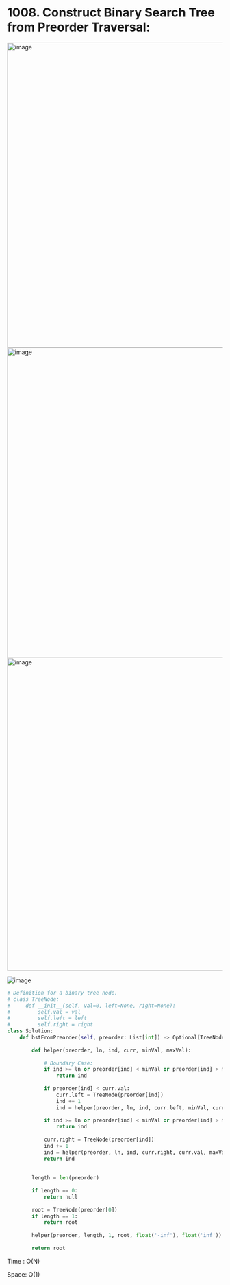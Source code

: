 # 1008. Construct Binary Search Tree from Preorder Traversal:

<img width="711" alt="image" src="https://user-images.githubusercontent.com/35987583/169259506-eb28d2ee-c7ca-4f7a-9fd5-426d9c4994ec.png">
<img width="723" alt="image" src="https://user-images.githubusercontent.com/35987583/169259545-bc652716-667e-464c-ab8a-dd3381536ccb.png">
<img width="729" alt="image" src="https://user-images.githubusercontent.com/35987583/169259590-fd018a1e-8deb-4d2a-bc90-6358e9d716b8.png">

![image](https://user-images.githubusercontent.com/35987583/169266523-ebb139d8-5993-4620-be3b-98e73fc4f485.png)


```python
# Definition for a binary tree node.
# class TreeNode:
#     def __init__(self, val=0, left=None, right=None):
#         self.val = val
#         self.left = left
#         self.right = right
class Solution:
    def bstFromPreorder(self, preorder: List[int]) -> Optional[TreeNode]:
        
        def helper(preorder, ln, ind, curr, minVal, maxVal):
            
            # Boundary Case:
            if ind >= ln or preorder[ind] < minVal or preorder[ind] > maxVal:
                return ind
            
            if preorder[ind] < curr.val:
                curr.left = TreeNode(preorder[ind])
                ind += 1
                ind = helper(preorder, ln, ind, curr.left, minVal, curr.val)
                
            if ind >= ln or preorder[ind] < minVal or preorder[ind] > maxVal:
                return ind
            
            curr.right = TreeNode(preorder[ind])
            ind += 1
            ind = helper(preorder, ln, ind, curr.right, curr.val, maxVal)
            return ind
        
        
        length = len(preorder)
        
        if length == 0:
            return null
        
        root = TreeNode(preorder[0])
        if length == 1:
            return root
    
        helper(preorder, length, 1, root, float('-inf'), float('inf'))
        
        return root
```
Time : O(N)

Space: O(1)
